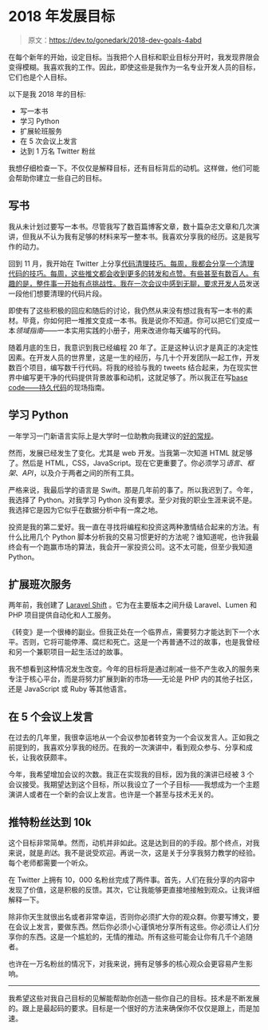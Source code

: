 # 2018 年发展目标

> 原文：<https://dev.to/gonedark/2018-dev-goals-4abd>

在每个新年的开始，设定目标。当我把个人目标和职业目标分开时，我发现界限会变得模糊。我喜欢我的工作。因此，即使这些是我作为一名专业开发人员的目标，它们也是个人目标。

以下是我 2018 年的目标:

*   写一本书
*   学习 Python
*   扩展轮班服务
*   在 5 次会议上发言
*   达到 1 万名 Twitter 粉丝

我想仔细检查一下。不仅仅是解释目标，还有目标背后的动机。这样做，他们可能会帮助你建立一些自己的目标。

## 写书

我从未计划过要写一本书。尽管我写了数百篇博客文章，数十篇杂志文章和几次演讲，但我从不认为我有足够的材料来写一整本书。我喜欢分享我的经历。这是我写作的动力。

回到 11 月，我开始在 Twitter 上分享[代码清理技巧。每周，我都会分享一个清理代码的技巧。每周，这些推文都会收到更多的转发和点赞。有些甚至有数百人。有趣的是，整件事一开始有点挑战性。我在一次会议中感到无聊，](https://twitter.com/i/moments/948577473742233600)[要求开发人员](https://twitter.com/gonedark/status/918478994957307905)发送一段他们想要清理的代码片段。

即使有了这些积极的回应和随后的讨论，我仍然从来没有想过我有写一本书的素材。毕竟，你如何把一堆推文变成一本书。我是说你不知道。你可以把它们变成一本*领域指南*——一本实用实践的小册子，用来改进你每天编写的代码。

随着月底的生日，我意识到我已经编程 20 年了。正是这种认识才是真正的决定性因素。在开发人员的世界里，这是一生的经历，与几十个开发团队一起工作，开发数百个项目，编写数千行代码。将我的经验与我的 tweets 结合起来，为在现实世界中编写更干净的代码提供背景故事和动机，这就足够了。所以我正在写[base code——持久代码](https://basecodefieldguide.com/)的现场指南。

## 学习 Python

一年学习一门新语言实际上是大学时一位助教向我建议的[好的常规](https://jason.pureconcepts.net/2009/12/good_developer_routines/)。

然而，发展已经发生了变化。尤其是 web 开发。当我第一次知道 HTML 就足够了。然后是 HTML，CSS，JavaScript。现在它更重要了。你必须学习*语言*、*框架*、*API*，以及介于两者之间的所有工具。

严格来说，我最后学的语言是 Swift。那是几年前的事了。所以我迟到了。今年，我选择了 Python。对我学习 Python 没有要求。至少对我的职业生涯来说不是。我选择它是因为它似乎在数据分析中有一席之地。

投资是我的第二爱好。我一直在寻找将编程和投资这两种激情结合起来的方法。有什么比用几个 Python 脚本分析我的交易习惯更好的方法呢？谁知道呢，也许我最终会有一个跑赢市场的算法，我会开一家投资公司。这不太可能，但至少我知道 Python。

## 扩展班次服务

两年前，我创建了 [Laravel Shift](https://laravelshift.com) 。它为在主要版本之间升级 Laravel、Lumen 和 PHP 项目提供自动化和人工服务。

《转变》是一个很棒的副业。但我正处在一个临界点，需要努力才能达到下一个水平。否则，它将可能停滞、腐烂和死亡。这是一个再普通不过的故事，也是我曾经和另一个兼职项目一起生活过的故事。

我不想看到这种情况发生改变。今年的目标将是通过削减一些不产生收入的服务来专注于核心平台，而是将努力扩展到新的市场——无论是 PHP 内的其他子社区，还是 JavaScript 或 Ruby 等其他语言。

## 在 5 个会议上发言

在过去的几年里，我很幸运地从一个会议参加者转变为一个会议发言人。正如我之前提到的，我喜欢分享我的经历。在我的一次演讲中，看到观众参与、分享和成长，让我收获颇丰。

今年，我希望增加会议的次数。我正在实现我的目标，因为我的演讲已经被 3 个会议接受。我期望达到这个目标，所以我设立了一个子目标——我想成为一个主题演讲人或者在一个新的会议上发言。也许是一个甚至与技术无关的。

## 推特粉丝达到 10k

这个目标非常简单。然而，动机并非如此。这是达到目的的手段。那个终点，对我来说，就是*到达*。我不是说受欢迎。再说一次，这是关于分享我努力教学的经验。每个老师都需要一个听众。

在 Twitter 上拥有 10，000 名粉丝完成了两件事。首先，人们在我分享的内容中发现了价值，这是积极的反馈。其次，它让我能够更直接地接触到观众。让我详细解释一下。

除非你天生就很出名或者非常幸运，否则你必须扩大你的观众群。你要写博文，要在会议上发言，要做东西。然后你必须小心谨慎地分享所有这些。你必须让人们分享你的东西。这是一个尴尬的，无情的推动。所有这些可能会让你有几千个追随者。

也许在一万名粉丝的情况下，对我来说，拥有足够多的核心观众会更容易产生影响。

* * *

我希望这些对我自己目标的见解能帮助你创造一些你自己的目标。技术是不断发展的。跟上是最起码的要求。目标是一个很好的方法来确保你不仅仅是跟上，而是加速。